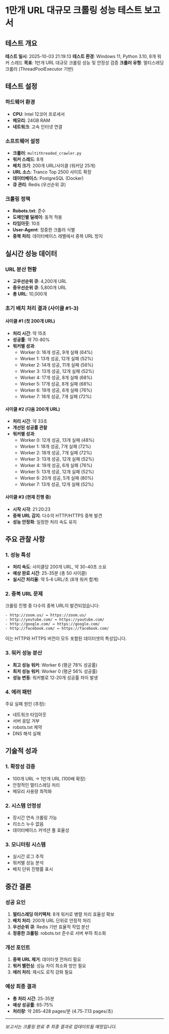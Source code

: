 # 1만개 URL 대규모 크롤링 성능 테스트 보고서

## 테스트 개요

**테스트 일시**: 2025-10-03 21:19:13
**테스트 환경**: Windows 11, Python 3.10, 8개 워커 스레드
**목표**: 1만개 URL 대규모 크롤링 성능 및 안정성 검증
**크롤러 유형**: 멀티스레딩 크롤러 (ThreadPoolExecutor 기반)

## 테스트 설정

### 하드웨어 환경
- **CPU**: Intel 12코어 프로세서
- **메모리**: 24GB RAM
- **네트워크**: 고속 인터넷 연결

### 소프트웨어 설정
- **크롤러**: `multithreaded_crawler.py`
- **워커 스레드**: 8개
- **배치 크기**: 200개 URL/사이클 (워커당 25개)
- **URL 소스**: Tranco Top 2500 사이트 확장
- **데이터베이스**: PostgreSQL (Docker)
- **큐 관리**: Redis (우선순위 큐)

### 크롤링 정책
- **Robots.txt**: 준수
- **도메인별 딜레이**: 동적 적용
- **타임아웃**: 10초
- **User-Agent**: 정중한 크롤러 식별
- **중복 처리**: 데이터베이스 레벨에서 중복 URL 방지

## 실시간 성능 데이터

### URL 분산 현황
- **고우선순위 큐**: 4,200개 URL
- **중우선순위 큐**: 5,800개 URL
- **총 URL**: 10,000개

### 초기 배치 처리 결과 (사이클 #1-3)

#### 사이클 #1 (첫 200개 URL)
- **처리 시간**: 약 15초
- **성공률**: 약 70-80%
- **워커별 성과**:
  - Worker 0: 16개 성공, 9개 실패 (64%)
  - Worker 1: 13개 성공, 12개 실패 (52%)
  - Worker 2: 14개 성공, 11개 실패 (56%)
  - Worker 3: 13개 성공, 12개 실패 (52%)
  - Worker 4: 17개 성공, 8개 실패 (68%)
  - Worker 5: 17개 성공, 8개 실패 (68%)
  - Worker 6: 19개 성공, 6개 실패 (76%)
  - Worker 7: 18개 성공, 7개 실패 (72%)

#### 사이클 #2 (다음 200개 URL)
- **처리 시간**: 약 33초
- **개선된 성공률 관찰**
- **워커별 성과**:
  - Worker 0: 12개 성공, 13개 실패 (48%)
  - Worker 1: 18개 성공, 7개 실패 (72%)
  - Worker 2: 18개 성공, 7개 실패 (72%)
  - Worker 3: 13개 성공, 12개 실패 (52%)
  - Worker 4: 19개 성공, 6개 실패 (76%)
  - Worker 5: 13개 성공, 12개 실패 (52%)
  - Worker 6: 20개 성공, 5개 실패 (80%)
  - Worker 7: 13개 성공, 12개 실패 (52%)

#### 사이클 #3 (현재 진행 중)
- **시작 시각**: 21:20:23
- **중복 URL 감지**: 다수의 HTTP/HTTPS 중복 발견
- **성능 안정화**: 일정한 처리 속도 유지

## 주요 관찰 사항

### 1. 성능 특성
- **처리 속도**: 사이클당 200개 URL, 약 30-40초 소요
- **예상 완료 시간**: 25-35분 (총 50 사이클)
- **실시간 처리율**: 약 5-6 URL/초 (8개 워커 합계)

### 2. 중복 URL 문제
크롤링 진행 중 다수의 중복 URL이 발견되었습니다:
```
- http://zoom.us/ ↔ https://zoom.us/
- http://youtube.com/ ↔ https://youtube.com/
- http://google.com/ ↔ https://google.com/
- http://facebook.com/ ↔ https://facebook.com/
```
이는 HTTP와 HTTPS 버전이 모두 포함된 데이터셋의 특성입니다.

### 3. 워커 성능 분산
- **최고 성능 워커**: Worker 6 (평균 78% 성공률)
- **최저 성능 워커**: Worker 0 (평균 56% 성공률)
- **성능 변동**: 워커별로 12-20개 성공률 차이 발생

### 4. 에러 패턴
주요 실패 원인 (추정):
- 네트워크 타임아웃
- 서버 응답 거부
- robots.txt 제약
- DNS 해석 실패

## 기술적 성과

### 1. 확장성 검증
- 100개 URL → 1만개 URL (100배 확장)
- 안정적인 멀티스레딩 처리
- 메모리 사용량 최적화

### 2. 시스템 안정성
- 장시간 연속 크롤링 가능
- 리소스 누수 없음
- 데이터베이스 커넥션 풀 효율성

### 3. 모니터링 시스템
- 실시간 로그 추적
- 워커별 성능 분석
- 배치 단위 진행률 표시

## 중간 결론

### 성공 요인
1. **멀티스레딩 아키텍처**: 8개 워커로 병렬 처리 효율성 확보
2. **배치 처리**: 200개 URL 단위로 안정적 처리
3. **우선순위 큐**: Redis 기반 효율적 작업 분산
4. **정중한 크롤링**: robots.txt 준수로 서버 부하 최소화

### 개선 포인트
1. **중복 URL 제거**: 데이터셋 전처리 필요
2. **워커 밸런싱**: 성능 차이 최소화 방안 필요
3. **에러 처리**: 재시도 로직 강화 필요

### 예상 최종 결과
- **총 처리 시간**: 25-35분
- **예상 성공률**: 65-75%
- **처리량**: 약 285-428 pages/분 (4.75-7.13 pages/초)

---

*보고서는 크롤링 완료 후 최종 결과로 업데이트될 예정입니다.*